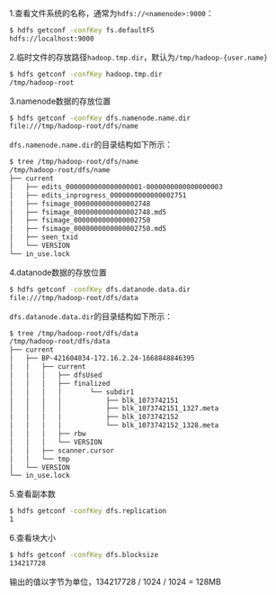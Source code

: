 1.查看文件系统的名称，通常为`hdfs://<namenode>:9000`：

```bash
$ hdfs getconf -confKey fs.defaultFS
hdfs://localhost:9000
```

2.临时文件的存放路径`hadoop.tmp.dir`，默认为`/tmp/hadoop-{user.name}`

```bash
$ hdfs getconf -confKey hadoop.tmp.dir
/tmp/hadoop-root
```

3.namenode数据的存放位置

```bash
$ hdfs getconf -confKey dfs.namenode.name.dir
file:///tmp/hadoop-root/dfs/name
```

`dfs.namenode.name.dir`的目录结构如下所示：

```bash
$ tree /tmp/hadoop-root/dfs/name
/tmp/hadoop-root/dfs/name
├── current
│   ├── edits_0000000000000000001-0000000000000000003
│   ├── edits_inprogress_0000000000000002751
│   ├── fsimage_0000000000000002748
│   ├── fsimage_0000000000000002748.md5
│   ├── fsimage_0000000000000002750
│   ├── fsimage_0000000000000002750.md5
│   ├── seen_txid
│   └── VERSION
└── in_use.lock
```

4.datanode数据的存放位置

```bash
$ hdfs getconf -confKey dfs.datanode.data.dir
file:///tmp/hadoop-root/dfs/data
```

`dfs.datanode.data.dir`的目录结构如下所示：

```bash
$ tree /tmp/hadoop-root/dfs/data
/tmp/hadoop-root/dfs/data
├── current
│   ├── BP-421604034-172.16.2.24-1668848846395
│   │   ├── current
│   │   │   ├── dfsUsed
│   │   │   ├── finalized
│   │   │   │       └── subdir1
│   │   │   │           ├── blk_1073742151
│   │   │   │           ├── blk_1073742151_1327.meta
│   │   │   │           ├── blk_1073742152
│   │   │   │           └── blk_1073742152_1328.meta
│   │   │   ├── rbw
│   │   │   └── VERSION
│   │   ├── scanner.cursor
│   │   └── tmp
│   └── VERSION
└── in_use.lock
```

5.查看副本数

```bash
$ hdfs getconf -confKey dfs.replication
1
```

6.查看块大小

```bash
$ hdfs getconf -confKey dfs.blocksize
134217728
```

输出的值以字节为单位，134217728 / 1024 / 1024 = 128MB